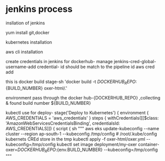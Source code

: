 
# jenkins process

insllation of jenkins

yum install git,docker

kubernetes installation

aws cli installation

create credentials in jenkins for dockerhub- manage jenkins-cred-global-username-add credential- id should be match to the pipeline id
aws cred add

this is docker build stage-sh 'docker build -t ${DOCKERHUB_REPO}:${BUILD_NUMBER} oxer-html/.'

environment pass through the docker hub-{DOCKERHUB_REPO} ,collecting & found build number ${BUILD_NUMBER}

kubectl use for deploy-
stage('Deploy to Kubernetes') {
            environment {
                AWS_CREDENTIALS = 'aws_credentials'
            }
            steps {
                withCredentials([[$class: 'AmazonWebServicesCredentialsBinding', credentialsId: AWS_CREDENTIALS]]) {
                    script {
                        sh """
                    aws eks update-kubeconfig --name cluster --region ap-south-1 --kubeconfig /tmp/config # /root/.kube/config kubernets CREd store in the tmp
                    kubectl apply -f oxer-html/oxer.yml --kubeconfig=/tmp/config 
                    kubectl set image deployment/my-oxer container-oxer=${DOCKERHUB_REPO}:${env.BUILD_NUMBER} --kubeconfig=/tmp/config 
                    """



